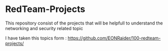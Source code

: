# RedTeam-Projects

This repository consist of the projects that will be helpfull to understand the networking and security related topic 

I have taken this topics form : https://github.com/EONRaider/100-redteam-projects/
